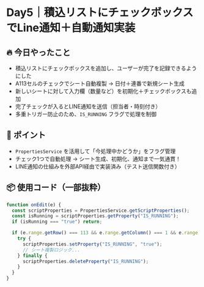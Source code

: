 # Day5｜積込リストにチェックボックスでLine通知＋自動通知実装

## 🔥 今日やったこと
- 積込リストにチェックボックスを追加し、ユーザーが完了を記録できるようにした
- A113セルのチェックでシート自動複製 → 日付＋連番で新規シート生成
- 新しいシートに対して入力欄（数量など）を初期化＋チェックボックスも追加
- 完了チェックが入るとLINE通知を送信（担当者・時刻付き）
- 多重トリガー防止のため、`IS_RUNNING` フラグで処理を制御

## 🧠 ポイント
- `PropertiesService` を活用して「今処理中かどうか」をフラグ管理
- チェック1つで自動処理 → シート生成、初期化、通知まで一気通貫！
- LINE通知の仕組みを外部API経由で実装済み（テスト送信関数付き）

## 📦 使用コード（一部抜粋）

```js
function onEdit(e) {
  const scriptProperties = PropertiesService.getScriptProperties();
  const isRunning = scriptProperties.getProperty("IS_RUNNING");
  if (isRunning === "true") return;

  if (e.range.getRow() === 113 && e.range.getColumn() === 1 && e.range.getValue() === true) {
    try {
      scriptProperties.setProperty("IS_RUNNING", "true");
      // シート複製ロジック...
    } finally {
      scriptProperties.deleteProperty("IS_RUNNING");
    }
  }
}